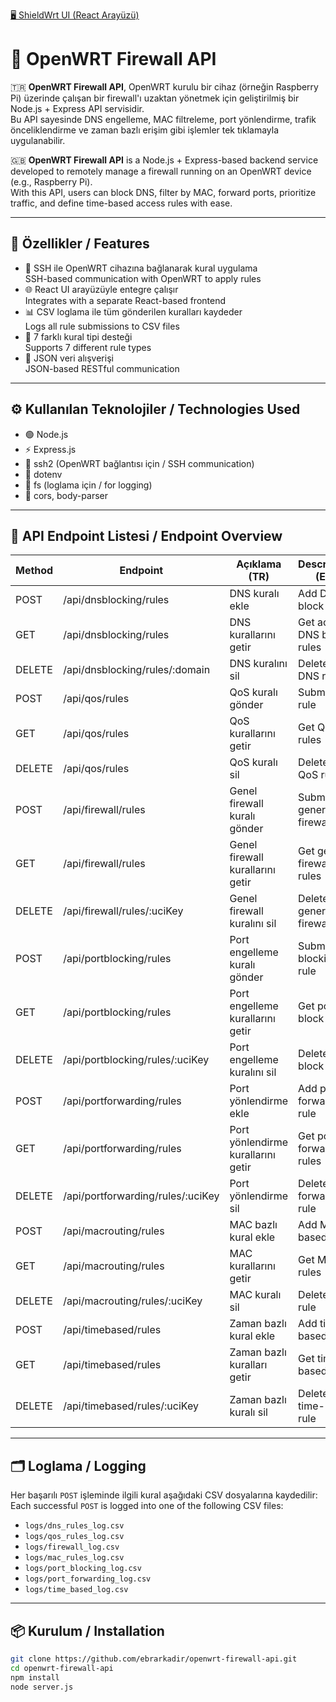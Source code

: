 [🖥️ ShieldWrt UI (React Arayüzü)](https://github.com/ebrarkadir/react-firewall-ui)
# 🔧 OpenWRT Firewall API

🇹🇷 **OpenWRT Firewall API**, OpenWRT kurulu bir cihaz (örneğin Raspberry Pi) üzerinde çalışan bir firewall'ı uzaktan yönetmek için geliştirilmiş bir Node.js + Express API servisidir.  
Bu API sayesinde DNS engelleme, MAC filtreleme, port yönlendirme, trafik önceliklendirme ve zaman bazlı erişim gibi işlemler tek tıklamayla uygulanabilir.

🇬🇧 **OpenWRT Firewall API** is a Node.js + Express-based backend service developed to remotely manage a firewall running on an OpenWRT device (e.g., Raspberry Pi).  
With this API, users can block DNS, filter by MAC, forward ports, prioritize traffic, and define time-based access rules with ease.

---

## 🚀 Özellikler / Features

- 🔐 SSH ile OpenWRT cihazına bağlanarak kural uygulama  
  SSH-based communication with OpenWRT to apply rules
- 🌐 React UI arayüzüyle entegre çalışır  
  Integrates with a separate React-based frontend
- 📊 CSV loglama ile tüm gönderilen kuralları kaydeder  
  Logs all rule submissions to CSV files
- 🧱 7 farklı kural tipi desteği  
  Supports 7 different rule types
- 🔄 JSON veri alışverişi  
  JSON-based RESTful communication

---

## ⚙️ Kullanılan Teknolojiler / Technologies Used

- 🟢 Node.js  
- ⚡ Express.js  
- 🔐 ssh2 (OpenWRT bağlantısı için / SSH communication)  
- 📁 dotenv  
- 📄 fs (loglama için / for logging)  
- 🔀 cors, body-parser

---

## 📁 API Endpoint Listesi / Endpoint Overview

| Method | Endpoint                                  | Açıklama (TR)                             | Description (EN)                             |
|--------|-------------------------------------------|-------------------------------------------|----------------------------------------------|
| POST   | /api/dnsblocking/rules                    | DNS kuralı ekle                           | Add DNS block rule                           |
| GET    | /api/dnsblocking/rules                    | DNS kurallarını getir                     | Get active DNS block rules                   |
| DELETE | /api/dnsblocking/rules/:domain            | DNS kuralını sil                          | Delete a DNS rule                            |
| POST   | /api/qos/rules                            | QoS kuralı gönder                         | Submit QoS rule                              |
| GET    | /api/qos/rules                            | QoS kurallarını getir                     | Get QoS rules                                 |
| DELETE | /api/qos/rules                            | QoS kuralı sil                            | Delete a QoS rule                             |
| POST   | /api/firewall/rules                       | Genel firewall kuralı gönder              | Submit general firewall rule                 |
| GET    | /api/firewall/rules                       | Genel firewall kurallarını getir          | Get general firewall rules                   |
| DELETE | /api/firewall/rules/:uciKey               | Genel firewall kuralını sil               | Delete general firewall rule                 |
| POST   | /api/portblocking/rules                   | Port engelleme kuralı gönder              | Submit port blocking rule                    |
| GET    | /api/portblocking/rules                   | Port engelleme kurallarını getir          | Get port block rules                         |
| DELETE | /api/portblocking/rules/:uciKey           | Port engelleme kuralını sil               | Delete port block rule                       |
| POST   | /api/portforwarding/rules                 | Port yönlendirme ekle                     | Add port forwarding rule                     |
| GET    | /api/portforwarding/rules                 | Port yönlendirme kurallarını getir        | Get port forwarding rules                    |
| DELETE | /api/portforwarding/rules/:uciKey         | Port yönlendirme sil                      | Delete port forwarding rule                  |
| POST   | /api/macrouting/rules                     | MAC bazlı kural ekle                      | Add MAC-based rule                           |
| GET    | /api/macrouting/rules                     | MAC kurallarını getir                     | Get MAC rules                                |
| DELETE | /api/macrouting/rules/:uciKey             | MAC kuralı sil                            | Delete MAC rule                              |
| POST   | /api/timebased/rules                      | Zaman bazlı kural ekle                    | Add time-based rule                          |
| GET    | /api/timebased/rules                      | Zaman bazlı kuralları getir               | Get time-based rules                         |
| DELETE | /api/timebased/rules/:uciKey              | Zaman bazlı kuralı sil                    | Delete time-based rule                       |

---

## 🗂️ Loglama / Logging

Her başarılı `POST` işleminde ilgili kural aşağıdaki CSV dosyalarına kaydedilir:  
Each successful `POST` is logged into one of the following CSV files:

- `logs/dns_rules_log.csv`
- `logs/qos_rules_log.csv`
- `logs/firewall_log.csv`
- `logs/mac_rules_log.csv`
- `logs/port_blocking_log.csv`
- `logs/port_forwarding_log.csv`
- `logs/time_based_log.csv`

---

## 📦 Kurulum / Installation

```bash
git clone https://github.com/ebrarkadir/openwrt-firewall-api.git
cd openwrt-firewall-api
npm install
node server.js
